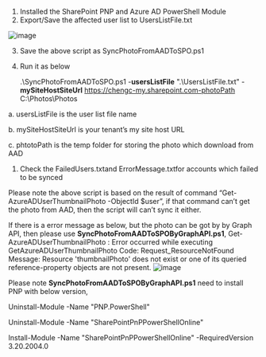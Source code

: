 1. Installed the SharePoint PNP and Azure AD PowerShell Module 
2. Export/Save the affected user list to UsersListFile.txt

![image](https://user-images.githubusercontent.com/21354416/151100496-3493c7df-0f19-4087-8173-c3a46d5db5d8.png)

3. Save the above script as SyncPhotoFromAADToSPO.ps1
4. Run it as below 
	
	.\SyncPhotoFromAADToSPO.ps1 -**usersListFile** ".\UsersListFile.txt" -**mySiteHostSiteUrl** https://chengc-my.sharepoint.com-photoPath C:\Photos\Photos
	
a. usersListFile is the user list file name

b. mySiteHostSiteUrl is your tenant’s my site host URL

c. phtotoPath is the temp folder for storing the photo which download from AAD

1. Check the FailedUsers.txtand ErrorMessage.txtfor accounts which failed to be synced 
 
Please note the above script is based on the result of command “Get-AzureADUserThumbnailPhoto -ObjectId $user”, if that command can’t get the photo from AAD, then the script will can’t sync it either.

If there is a error message as below, but the photo can be got by by Graph API, then please use **SyncPhotoFromAADToSPOByGraphAPI.ps1**,
	Get-AzureADUserThumbnailPhoto : Error occurred while executing GetAzureADUserThumbnailPhoto
	Code: Request_ResourceNotFound
	Message: Resource 'thumbnailPhoto' does not exist or one of its queried reference-property objects are not
	present.
![image](https://user-images.githubusercontent.com/21354416/151100735-52c86402-46e4-4ba5-b90b-56aeb9fba64d.png)

Please note **SyncPhotoFromAADToSPOByGraphAPI.ps1** need to install PNP with below version,

Uninstall-Module -Name "PNP.PowerShell"

Uninstall-Module -Name "SharePointPnPPowerShellOnline"

Install-Module -Name "SharePointPnPPowerShellOnline" -RequiredVersion 3.20.2004.0
